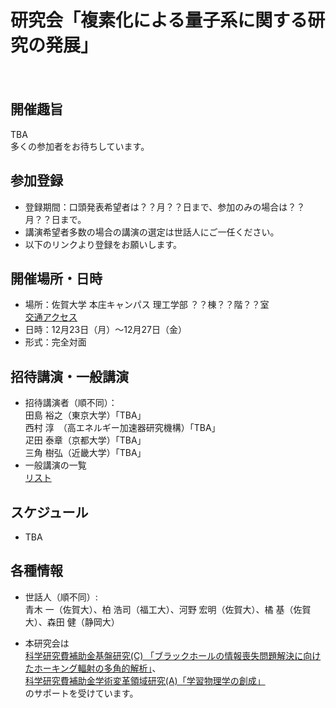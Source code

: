 # 研究会「複素化による量子系に関する研究の発展」

　  
## 開催趣旨
TBA  
多くの参加者をお待ちしています。

## 参加登録
- 登録期間：口頭発表希望者は？？月？？日まで、参加のみの場合は？？月？？日まで。
- 講演希望者多数の場合の講演の選定は世話人にご一任ください。  
- 以下のリンクより登録をお願いします。  
 <!-- [参加登録フォーム](https://forms.gle/919K1jHAihKMBynF9) -->

## 開催場所・日時
- 場所：佐賀大学 本庄キャンパス 理工学部 ？？棟？？階？？室  
  [交通アクセス](https://www.saga-u.ac.jp/access/)
- 日時：12月23日（月）～12月27日（金）
- 形式：完全対面

## 招待講演・一般講演
- 招待講演者（順不同）：  
  田島 裕之（東京大学）「TBA」  
  西村 淳　（高エネルギー加速器研究機構）「TBA」  
  疋田 泰章（京都大学）「TBA」  
  三角 樹弘（近畿大学）「TBA」  
- 一般講演の一覧  
  [リスト](TBA)

## スケジュール
- TBA

## 各種情報
- 世話人（順不同）:  
  青木 一（佐賀大）、柏 浩司（福工大）、河野 宏明（佐賀大）、橘 基（佐賀大）、森田 健（静岡大）

- 本研究会は  
  [科学研究費補助金基盤研究(C) 「ブラックホールの情報喪失問題解決に向けたホーキング輻射の多角的解析」](https://kaken.nii.ac.jp/ja/grant/KAKENHI-PROJECT-20K03946/)、  
  [科学研究費補助金学術変革領域研究(A)「学習物理学の創成」](https://mlphys.scphys.kyoto-u.ac.jp/)  
  のサポートを受けています。
